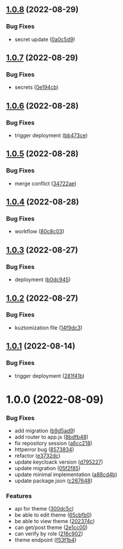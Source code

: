 ## [1.0.8](https://github.com/Greenstand/map-config-api/compare/v1.0.7...v1.0.8) (2022-08-29)


### Bug Fixes

* secret update ([0a0c5d9](https://github.com/Greenstand/map-config-api/commit/0a0c5d97edfd16b97c732941623f0af29c71c63c))

## [1.0.7](https://github.com/Greenstand/map-config-api/compare/v1.0.6...v1.0.7) (2022-08-29)


### Bug Fixes

* secrets ([0e194cb](https://github.com/Greenstand/map-config-api/commit/0e194cb3a68cbfdf2bbaae987e591084eb85eb3c))

## [1.0.6](https://github.com/Greenstand/map-config-api/compare/v1.0.5...v1.0.6) (2022-08-28)


### Bug Fixes

* trigger deployment ([bb473ce](https://github.com/Greenstand/map-config-api/commit/bb473ce5bdd0434d9cd904aa29fad517cde24254))

## [1.0.5](https://github.com/Greenstand/map-config-api/compare/v1.0.4...v1.0.5) (2022-08-28)


### Bug Fixes

* merge conflict ([34722ae](https://github.com/Greenstand/map-config-api/commit/34722ae97f5650a7637098f39935fb12fccd5458))

## [1.0.4](https://github.com/Greenstand/map-config-api/compare/v1.0.3...v1.0.4) (2022-08-28)


### Bug Fixes

* workflow ([80c8c03](https://github.com/Greenstand/map-config-api/commit/80c8c03126d7c88db5ac41a958fc5266789c855a))

## [1.0.3](https://github.com/Greenstand/map-config-api/compare/v1.0.2...v1.0.3) (2022-08-27)


### Bug Fixes

* deployment ([b0dc945](https://github.com/Greenstand/map-config-api/commit/b0dc945becadae0ba7556e760592be9809ce51ad))

## [1.0.2](https://github.com/Greenstand/map-config-api/compare/v1.0.1...v1.0.2) (2022-08-27)


### Bug Fixes

* kuztomization file ([14f9dc3](https://github.com/Greenstand/map-config-api/commit/14f9dc324eb737cff21bc22252a54dc1a63ee0a8))

## [1.0.1](https://github.com/Greenstand/map-config-api/compare/v1.0.0...v1.0.1) (2022-08-14)


### Bug Fixes

* trigger deployment ([281f41b](https://github.com/Greenstand/map-config-api/commit/281f41bf842d620af8f5dfadc55b8e88216d7484))

# 1.0.0 (2022-08-09)


### Bug Fixes

* add migration ([b9d5ad9](https://github.com/Greenstand/map-config-api/commit/b9d5ad90d5fec04e04cd52ad2d1647ccdae10746))
* add router to app.js ([8bdfb48](https://github.com/Greenstand/map-config-api/commit/8bdfb48a7d45db8419537e894ad5f98147d14ab4))
* fix repository session ([a6cc218](https://github.com/Greenstand/map-config-api/commit/a6cc218472238933c331981e49af9250d8a35395))
* httperror bug ([8573834](https://github.com/Greenstand/map-config-api/commit/8573834bc13abbaa298bcebfdaaf9d209ee64ce7))
* refactor ([e3732dc](https://github.com/Greenstand/map-config-api/commit/e3732dcbd0b9069947978a4b764799641e00c860))
* update keycloack version ([d795227](https://github.com/Greenstand/map-config-api/commit/d79522746349831d86bbb53da650aec1a4bfc714))
* update migration ([05f2f85](https://github.com/Greenstand/map-config-api/commit/05f2f850a33b63d8dcf944d093a0813eb9e5d27d))
* update minimal implementation ([a88cd4b](https://github.com/Greenstand/map-config-api/commit/a88cd4be12d5fadaa5c4062fb2e606b5acc96126))
* update package.json ([c267648](https://github.com/Greenstand/map-config-api/commit/c2676488816af17bdd2ef038542e6cc7ae9a26b8))


### Features

* api for theme ([300dc5c](https://github.com/Greenstand/map-config-api/commit/300dc5cbf876f88ff2e5f5d7400238b3e8222ed2))
* be able to edit theme ([65cbfb0](https://github.com/Greenstand/map-config-api/commit/65cbfb0b9f1bc76f1c5f5abebe6a22df5dfdd3a0))
* be able to view theme ([202374c](https://github.com/Greenstand/map-config-api/commit/202374c34ad89ce43176f57ed58396f51b2874be))
* can get/post theme ([2e1cc00](https://github.com/Greenstand/map-config-api/commit/2e1cc0013f474dac713e424b297e12247a9605a5))
* can verify by role ([216c902](https://github.com/Greenstand/map-config-api/commit/216c9028ed7251345f97787a768e7534fe790371))
* theme endpoint ([f53f1b4](https://github.com/Greenstand/map-config-api/commit/f53f1b473cadd8f9b83e0d89907e98b3116e7e02))
